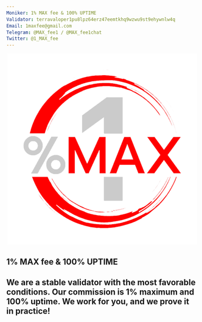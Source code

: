 ```yaml
---
Moniker: 1% MAX fee & 100% UPTIME
Validator: terravaloper1pu8lpz64erz47eemtkhq9wzwu9st9ehywnlw4q
Email: 1maxfee@gmail.com
Telegram: @MAX_fee1 / @MAX_fee1chat
Twitter: @1_MAX_fee
---
```


<p align="center">
  <img src="logo.png" width="500" height="500">
</p>

## 1% MAX fee & 100% UPTIME

## We are a stable validator with the most favorable conditions. Our commission is 1% maximum and 100% uptime. We work for you, and we prove it in practice!
